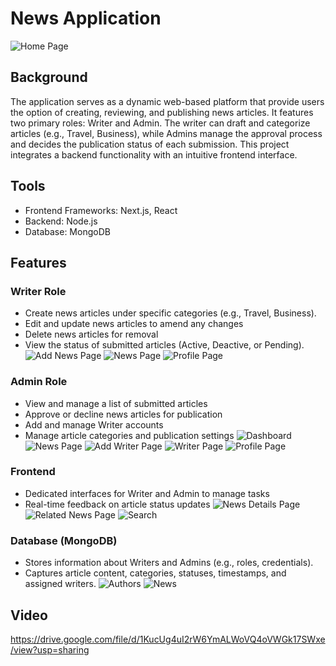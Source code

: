 # News Application
![Home Page](https://github.com/user-attachments/assets/e454bdd1-62e6-4528-9dab-7132cc2d3528)


## Background
The application serves as a dynamic web-based platform that provide users the option of creating, reviewing, and publishing news articles. It features two primary roles: Writer and Admin. The writer can draft and categorize articles (e.g., Travel, Business), while Admins manage the approval process and decides the publication status of each submission. This project integrates a backend functionality with an intuitive frontend interface.


## Tools
- Frontend Frameworks: Next.js, React
- Backend: Node.js
- Database: MongoDB


## Features
### Writer Role
- Create news articles under specific categories (e.g., Travel, Business).
- Edit and update news articles to amend any changes
- Delete news articles for removal 
- View the status of submitted articles (Active, Deactive, or Pending).
![Add News Page](https://github.com/user-attachments/assets/82b919ae-cfa9-448f-9282-458a6d723bb2)
![News Page](https://github.com/user-attachments/assets/e98c6be0-36dd-483a-92f6-2b9ef378fb62)
![Profile Page](https://github.com/user-attachments/assets/31c1acb4-4920-4cc2-a8df-0cd49536fdc3)



### Admin Role
- View and manage a list of submitted articles
- Approve or decline news articles for publication
- Add and manage Writer accounts
- Manage article categories and publication settings
![Dashboard](https://github.com/user-attachments/assets/2b1c3c00-0ed7-4b34-9ee8-028a835c7d77)
![News Page](https://github.com/user-attachments/assets/e61017fe-ead8-4ce2-93ac-5ef184e0a639)
![Add Writer Page](https://github.com/user-attachments/assets/f5d5c6cd-aa2a-44fe-8f16-21fc41cad4d1)
![Writer Page](https://github.com/user-attachments/assets/96199b4c-7733-420d-a817-fd7df98c2640)
![Profile Page](https://github.com/user-attachments/assets/b37adde6-3e3c-4bdb-9685-45744b63cc3a)




### Frontend
- Dedicated interfaces for Writer and Admin to manage tasks
- Real-time feedback on article status updates
![News Details Page](https://github.com/user-attachments/assets/5bc2571a-e1f7-4dde-9c60-6e808cdf408f)
![Related News Page](https://github.com/user-attachments/assets/c26a00a3-68db-439d-886f-5e756e44fd51)
![Search](https://github.com/user-attachments/assets/c35ca81b-b3b2-4dff-a3fd-7b5bb29b8691)




### Database (MongoDB)
- Stores information about Writers and Admins (e.g., roles, credentials).
- Captures article content, categories, statuses, timestamps, and assigned writers.
![Authors](https://github.com/user-attachments/assets/3f51df15-0855-4a4c-91f0-e2da04bfd443)
![News](https://github.com/user-attachments/assets/6d0612ce-028d-4673-9ff1-fd3bb9fac24f)




## Video
https://drive.google.com/file/d/1KucUg4uI2rW6YmALWoVQ4oVWGk17SWxe/view?usp=sharing




